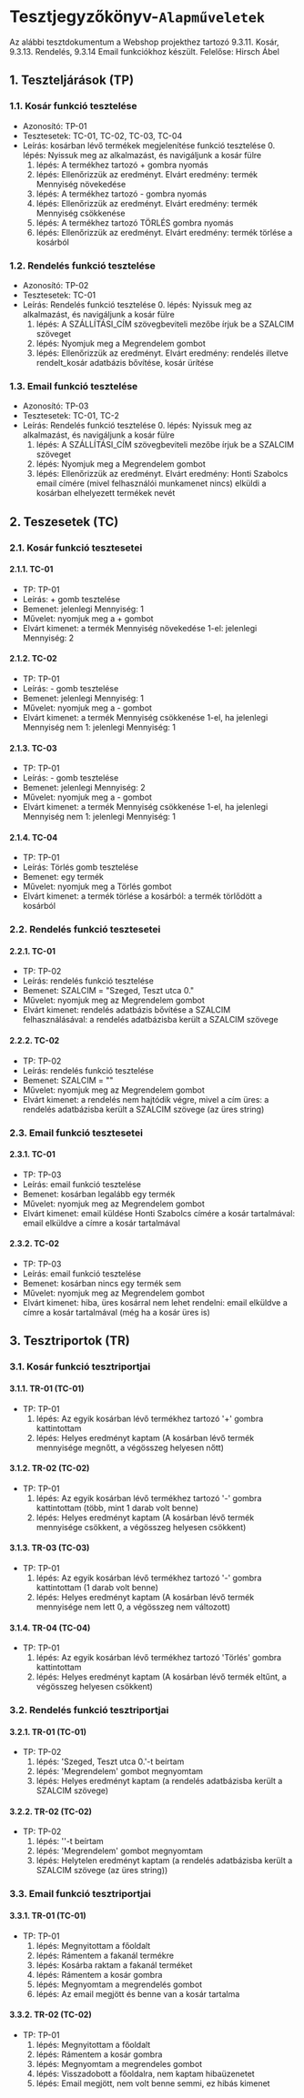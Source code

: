 # Tesztjegyzőkönyv-`Alapműveletek`

Az alábbi tesztdokumentum a Webshop projekthez tartozó 9.3.11. Kosár, 9.3.13. Rendelés, 9.3.14 Email funkciókhoz készült. Felelőse: Hirsch Ábel

## 1. Teszteljárások (TP)

### 1.1. Kosár funkció tesztelése 
- Azonosító: TP-01
- Tesztesetek: TC-01, TC-02, TC-03, TC-04
- Leírás: kosárban lévő termékek megjelenítése funkció tesztelése
    0. lépés: Nyissuk meg az alkalmazást, és navigáljunk a kosár fülre
	1. lépés: A termékhez tartozó + gombra nyomás
	2. lépés: Ellenőrizzük az eredményt. Elvárt eredmény: termék Mennyiség növekedése
	3. lépés: A termékhez tartozó - gombra nyomás
	4. lépés: Ellenőrizzük az eredményt. Elvárt eredmény: termék Mennyiség csökkenése
	5. lépés: A termékhez tartozó TÖRLÉS gombra nyomás
    6. lépés: Ellenőrizzük az eredményt. Elvárt eredmény: termék törlése a kosárból

### 1.2. Rendelés funkció tesztelése
- Azonosító: TP-02
- Tesztesetek: TC-01
- Leírás: Rendelés funkció tesztelése
    0. lépés: Nyissuk meg az alkalmazást, és navigáljunk a kosár fülre
    1. lépés: A SZÁLLÍTÁSI_CÍM szövegbeviteli mezőbe írjuk be a SZALCIM szöveget
    2. lépés: Nyomjuk meg a Megrendelem gombot
    3. lépés: Ellenőrizzük az eredményt. Elvárt eredmény: rendelés illetve rendelt_kosár adatbázis bővítése, kosár ürítése
	
### 1.3. Email funkció tesztelése
- Azonosító: TP-03
- Tesztesetek: TC-01, TC-2
- Leírás: Rendelés funkció tesztelése
    0. lépés: Nyissuk meg az alkalmazást, és navigáljunk a kosár fülre
    1. lépés: A SZÁLLÍTÁSI_CÍM szövegbeviteli mezőbe írjuk be a SZALCIM szöveget
    2. lépés: Nyomjuk meg a Megrendelem gombot
	3. lépés: Ellenőrizzük az eredményt. Elvárt eredmény: Honti Szabolcs email címére (mivel felhasználói munkamenet nincs) elküldi a kosárban elhelyezett termékek nevét

## 2. Teszesetek (TC)

### 2.1. Kosár funkció tesztesetei

#### 2.1.1. TC-01
- TP: TP-01
- Leírás: + gomb tesztelése 
- Bemenet: jelenlegi Mennyiség: 1
- Művelet: nyomjuk meg a + gombot 
- Elvárt kimenet: a termék Mennyiség növekedése 1-el: jelenlegi Mennyiség: 2

#### 2.1.2. TC-02
- TP: TP-01
- Leírás: - gomb tesztelése 
- Bemenet: jelenlegi Mennyiség: 1
- Művelet: nyomjuk meg a - gombot 
- Elvárt kimenet: a termék Mennyiség csökkenése 1-el, ha jelenlegi Mennyiség nem 1: jelenlegi Mennyiség: 1

#### 2.1.3. TC-03
- TP: TP-01
- Leírás: - gomb tesztelése 
- Bemenet: jelenlegi Mennyiség: 2
- Művelet: nyomjuk meg a - gombot 
- Elvárt kimenet: a termék Mennyiség csökkenése 1-el, ha jelenlegi Mennyiség nem 1: jelenlegi Mennyiség: 1

#### 2.1.4. TC-04
- TP: TP-01
- Leírás: Törlés gomb tesztelése 
- Bemenet: egy termék
- Művelet: nyomjuk meg a Törlés gombot 
- Elvárt kimenet: a termék törlése a kosárból: a termék törlődött a kosárból

### 2.2. Rendelés funkció tesztesetei

#### 2.2.1. TC-01
- TP: TP-02
- Leírás: rendelés funkció tesztelése
- Bemenet: SZALCIM = "Szeged, Teszt utca 0."
- Művelet: nyomjuk meg az Megrendelem gombot 
- Elvárt kimenet: rendelés adatbázis bővítése a SZALCIM felhasználásával: a rendelés adatbázisba került a SZALCIM szövege

#### 2.2.2. TC-02
- TP: TP-02
- Leírás: rendelés funkció tesztelése
- Bemenet: SZALCIM = ""
- Művelet: nyomjuk meg az Megrendelem gombot 
- Elvárt kimenet: a rendelés nem hajtódik végre, mivel a cím üres: a rendelés adatbázisba került a SZALCIM szövege (az üres string)

### 2.3. Email funkció tesztesetei

#### 2.3.1. TC-01
- TP: TP-03
- Leírás: email funkció tesztelése
- Bemenet: kosárban legalább egy termék
- Művelet: nyomjuk meg az Megrendelem gombot 
- Elvárt kimenet: email küldése Honti Szabolcs címére a kosár tartalmával: email elküldve a címre a kosár tartalmával

#### 2.3.2. TC-02
- TP: TP-03
- Leírás: email funkció tesztelése
- Bemenet: kosárban nincs egy termék sem
- Művelet: nyomjuk meg az Megrendelem gombot 
- Elvárt kimenet: hiba, üres kosárral nem lehet rendelni: email elküldve a címre a kosár tartalmával (még ha a kosár üres is)

## 3. Tesztriportok (TR)

### 3.1. Kosár funkció tesztriportjai

#### 3.1.1. TR-01 (TC-01)
- TP: TP-01
	1. lépés: Az egyik kosárban lévő termékhez tartozó '+' gombra kattintottam
    2. lépés: Helyes eredményt kaptam (A kosárban lévő termék mennyisége megnőtt, a végösszeg helyesen nőtt)

#### 3.1.2. TR-02 (TC-02)
- TP: TP-01
	1. lépés: Az egyik kosárban lévő termékhez tartozó '-' gombra kattintottam (több, mint 1 darab volt benne)
    2. lépés: Helyes eredményt kaptam (A kosárban lévő termék mennyisége csökkent, a végösszeg helyesen csökkent)

#### 3.1.3. TR-03 (TC-03)
- TP: TP-01
	1. lépés: Az egyik kosárban lévő termékhez tartozó '-' gombra kattintottam (1 darab volt benne)
    2. lépés: Helyes eredményt kaptam (A kosárban lévő termék mennyisége nem lett 0, a végösszeg nem változott)

#### 3.1.4. TR-04 (TC-04)
- TP: TP-01
	1. lépés: Az egyik kosárban lévő termékhez tartozó 'Törlés' gombra kattintottam
    2. lépés: Helyes eredményt kaptam (A kosárban lévő termék eltűnt, a végösszeg helyesen csökkent)

### 3.2. Rendelés funkció tesztriportjai

#### 3.2.1. TR-01 (TC-01)
- TP: TP-02
	1. lépés: 'Szeged, Teszt utca 0.'-t beírtam
    2. lépés: 'Megrendelem' gombot megnyomtam
    2. lépés: Helyes eredményt kaptam (a rendelés adatbázisba került a SZALCIM szövege)

#### 3.2.2. TR-02 (TC-02)
- TP: TP-02
	1. lépés: ''-t beírtam
    2. lépés: 'Megrendelem' gombot megnyomtam
    2. lépés: Helytelen eredményt kaptam (a rendelés adatbázisba került a SZALCIM szövege (az üres string))

### 3.3. Email funkció tesztriportjai

#### 3.3.1. TR-01 (TC-01)
- TP: TP-01
	1. lépés: Megnyitottam a főoldalt
	2. lépés: Rámentem a fakanál termékre
    3. lépés: Kosárba raktam a fakanál terméket
    4. lépés: Rámentem a kosár gombra
    5. lépés: Megnyomtam a megrendelés gombot
    6. lépés: Az email megjött és benne van a kosár tartalma
    
#### 3.3.2. TR-02 (TC-02)
- TP: TP-01
    1. lépés: Megnyitottam a főoldalt
    2. lépés: Rámentem a kosár gombra
	3. lépés: Megnyomtam a megrendeles gombot
	4. lépés: Visszadobott a főoldalra, nem kaptam hibaüzenetet
    3. lépés: Email megjött, nem volt benne semmi, ez hibás kimenet